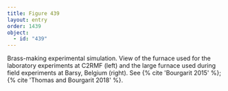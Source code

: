 ```yaml
---
title: Figure 439
layout: entry
order: 1439
object:
  - id: "439"
---
```


Brass-making experimental simulation. View of the furnace used for the laboratory experiments at C2RMF (left) and the large furnace used during field experiments at Barsy, Belgium (right). See {% cite 'Bourgarit 2015' %}; {% cite 'Thomas and Bourgarit 2018' %}.
